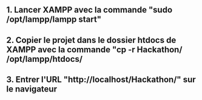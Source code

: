 ## 1. Lancer XAMPP avec la commande "sudo /opt/lampp/lampp start"
## 2. Copier le projet dans le dossier htdocs de XAMPP avec la commande "cp -r Hackathon/ /opt/lampp/htdocs/
## 3. Entrer l'URL "http://localhost/Hackathon/" sur le navigateur

